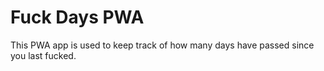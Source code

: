 # Fuck Days PWA

This PWA app is used to keep track of how many days have passed since you last fucked.
